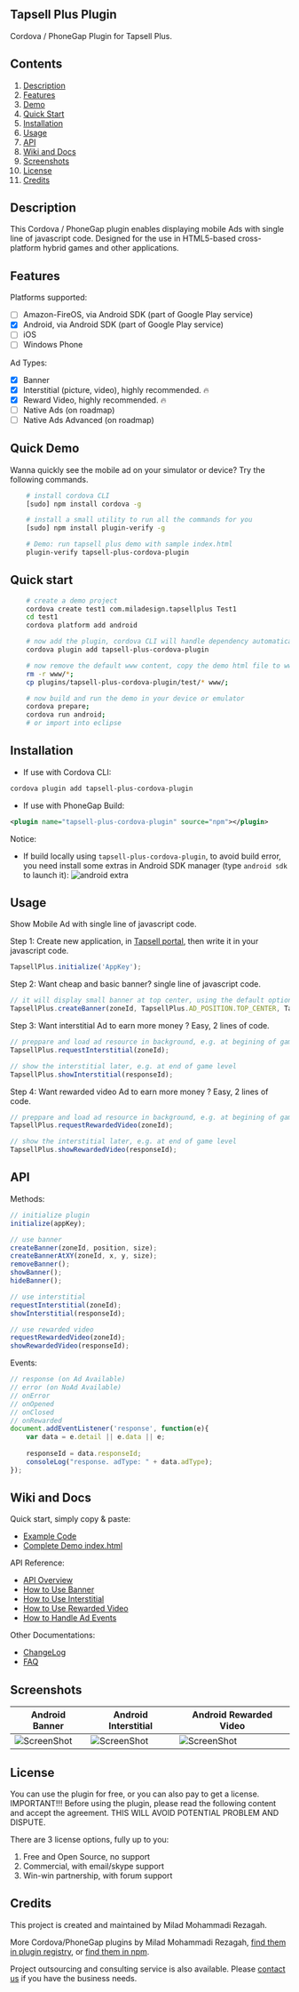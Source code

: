 ﻿

## Tapsell Plus Plugin 

Cordova / PhoneGap Plugin for Tapsell Plus.

## Contents

1. [Description](#description)
2. [Features](#features)
3. [Demo](#quick-demo)
4. [Quick Start](#quick-start)
5. [Installation](#installation)
6. [Usage](#usage)
7. [API](#api)
8. [Wiki and Docs](#wiki-and-docs)
9. [Screenshots](#screenshots)
10. [License](#license)
11. [Credits](#credits)

## Description

This Cordova / PhoneGap plugin enables displaying mobile Ads with single line of javascript code. Designed for the use in HTML5-based cross-platform hybrid games and other applications.

## Features

Platforms supported:
- [ ] Amazon-FireOS, via Android SDK (part of Google Play service)
- [x] Android, via Android SDK (part of Google Play service)
- [ ] iOS
- [ ] Windows Phone

Ad Types:
- [x] Banner
- [x] Interstitial (picture, video), highly recommended. :fire:
- [x] Reward Video, highly recommended. :fire:
- [ ] Native Ads (on roadmap)
- [ ] Native Ads Advanced (on roadmap)

## Quick Demo

Wanna quickly see the mobile ad on your simulator or device? Try the following commands.

```bash
    # install cordova CLI
    [sudo] npm install cordova -g

    # install a small utility to run all the commands for you
    [sudo] npm install plugin-verify -g

    # Demo: run tapsell plus demo with sample index.html
    plugin-verify tapsell-plus-cordova-plugin
```

## Quick start
```bash
	# create a demo project
    cordova create test1 com.miladesign.tapsellplus Test1
    cd test1
    cordova platform add android

    # now add the plugin, cordova CLI will handle dependency automatically
    cordova plugin add tapsell-plus-cordova-plugin

    # now remove the default www content, copy the demo html file to www
    rm -r www/*;
    cp plugins/tapsell-plus-cordova-plugin/test/* www/;

	# now build and run the demo in your device or emulator
    cordova prepare; 
    cordova run android;
    # or import into eclipse
```

## Installation

* If use with Cordova CLI:
```bash
cordova plugin add tapsell-plus-cordova-plugin
```

* If use with PhoneGap Build:
```xml
<plugin name="tapsell-plus-cordova-plugin" source="npm"></plugin>
```

Notice:
* If build locally using ```tapsell-plus-cordova-plugin```, to avoid build error, you need install some extras in Android SDK manager (type ```android sdk``` to launch it):
![android extra](https://cloud.githubusercontent.com/assets/2339512/8176143/20533ec0-1429-11e5-8e17-a748373d5110.png)

## Usage

Show Mobile Ad with single line of javascript code.

Step 1: Create new application, in [Tapsell portal](http://www.tapsell.ir/), then write it in your javascript code.

```javascript
TapsellPlus.initialize('AppKey');
```

Step 2: Want cheap and basic banner? single line of javascript code.

```javascript
// it will display small banner at top center, using the default options
TapsellPlus.createBanner(zoneId, TapsellPlus.AD_POSITION.TOP_CENTER, TapsellPlus.AD_SIZE.BANNER_320x50);
```

Step 3: Want interstitial Ad to earn more money ? Easy, 2 lines of code. 

```javascript
// preppare and load ad resource in background, e.g. at begining of game level
TapsellPlus.requestInterstitial(zoneId);

// show the interstitial later, e.g. at end of game level
TapsellPlus.showInterstitial(responseId);
```

Step 4: Want rewarded video Ad to earn more money ? Easy, 2 lines of code. 

```javascript
// preppare and load ad resource in background, e.g. at begining of game level
TapsellPlus.requestRewardedVideo(zoneId);

// show the interstitial later, e.g. at end of game level
TapsellPlus.showRewardedVideo(responseId);
```

## API

Methods:
```javascript
// initialize plugin
initialize(appKey);

// use banner
createBanner(zoneId, position, size);
createBannerAtXY(zoneId, x, y, size);
removeBanner();
showBanner();
hideBanner();

// use interstitial
requestInterstitial(zoneId);
showInterstitial(responseId);

// use rewarded video
requestRewardedVideo(zoneId);
showRewardedVideo(responseId);
```

Events:
```javascript
// response (on Ad Available)
// error (on NoAd Available)
// onError
// onOpened
// onClosed
// onRewarded
document.addEventListener('response', function(e){
    var data = e.detail || e.data || e;
	
	responseId = data.responseId;
	consoleLog("response. adType: " + data.adType);
});
```

## Wiki and Docs

Quick start, simply copy & paste:
* [Example Code](https://github.com/vinoosir/tapsell-plus-cordova-plugin/wiki/1.0-Quick-Start-Example-Code)
* [Complete Demo index.html](https://github.com/vinoosir/tapsell-plus-cordova-plugin/blob/main/test/index.html)

API Reference:
* [API Overview](https://github.com/vinoosir/tapsell-plus-cordova-plugin/wiki/1.1-API-Overview)
* [How to Use Banner](https://github.com/vinoosir/tapsell-plus-cordova-plugin/wiki/1.2-Methods-for-Banner)
* [How to Use Interstitial](https://github.com/vinoosir/tapsell-plus-cordova-plugin/wiki/1.3-Methods-for-Interstitial)
* [How to Use Rewarded Video](https://github.com/vinoosir/tapsell-plus-cordova-plugin/wiki/1.4-Methods-for-Interstitial)
* [How to Handle Ad Events](https://github.com/vinoosir/tapsell-plus-cordova-plugin/wiki/1.5-Events)

Other Documentations:
* [ChangeLog](https://github.com/vinoosir/tapsell-plus-cordova-plugin/wiki/ChangeLog)
* [FAQ](https://github.com/vinoosir/tapsell-plus-cordova-plugin/wiki/FAQ)

## Screenshots

Android Banner | Android Interstitial | Android Rewarded Video
-------|---------------|---------------
![ScreenShot](https://raw.githubusercontent.com/VinoosIr/tapsell-plus-cordova-plugin/main/docs/screenshot_banner.jpg) | ![ScreenShot](https://raw.githubusercontent.com/VinoosIr/tapsell-plus-cordova-plugin/main/docs/screenshot_interstitial.jpg) | ![ScreenShot](https://raw.githubusercontent.com/VinoosIr/tapsell-plus-cordova-plugin/main/docs/screenshot_rewarded_video.jpg)


## License

You can use the plugin for free, or you can also pay to get a license. IMPORTANT!!! Before using the plugin, please read the following content and accept the agreement. THIS WILL AVOID POTENTIAL PROBLEM AND DISPUTE.

There are 3 license options, fully up to you:
1. Free and Open Source, no support
2. Commercial, with email/skype support
3. Win-win partnership, with forum support

## Credits

This project is created and maintained by Milad Mohammadi Rezagah.

More Cordova/PhoneGap plugins by Milad Mohammadi Rezagah, [find them in plugin registry](http://plugins.cordova.io/#/search?search=miladesign), or [find them in npm](https://www.npmjs.com/~miladesign).

Project outsourcing and consulting service is also available. Please [contact us](mailto:rezagah.milad@gmail.com) if you have the business needs.